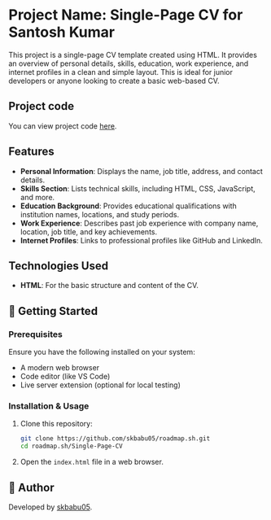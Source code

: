 # Project Name: Single-Page CV for Santosh Kumar

This project is a single-page CV template created using HTML. It provides an overview of personal details, skills, education, work experience, and internet profiles in a clean and simple layout. This is ideal for junior developers or anyone looking to create a basic web-based CV.

## Project code

You can view project code [here](https://github.com/skbabu05/roadmap.sh/blob/main/Single-Page-CV/index.html).

## Features

- **Personal Information**: Displays the name, job title, address, and contact details.
- **Skills Section**: Lists technical skills, including HTML, CSS, JavaScript, and more.
- **Education Background**: Provides educational qualifications with institution names, locations, and study periods.
- **Work Experience**: Describes past job experience with company name, location, job title, and key achievements.
- **Internet Profiles**: Links to professional profiles like GitHub and LinkedIn.

## Technologies Used

- **HTML**: For the basic structure and content of the CV.

## 🚀  Getting Started

### Prerequisites

Ensure you have the following installed on your system:

- A modern web browser
- Code editor (like VS Code)
- Live server extension (optional for local testing)

### Installation & Usage

1. Clone this repository:

   ```bash
   git clone https://github.com/skbabu05/roadmap.sh.git
   cd roadmap.sh/Single-Page-CV
   
2. Open the `index.html` file in a web browser.

## 👤 Author

Developed by [skbabu05](https://github.com/skbabu05).

